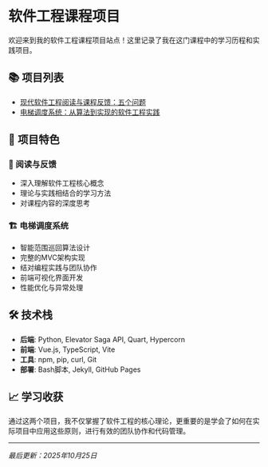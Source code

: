 
# 软件工程课程项目

欢迎来到我的软件工程课程项目站点！这里记录了我在这门课程中的学习历程和实践项目。

## 📚 项目列表

- [现代软件工程阅读与课程反馈：五个问题](/SoftwareEngineering/2025-10-10-reading-and-feedback.html)
- [电梯调度系统：从算法到实现的软件工程实践](/SoftwareEngineering/2025-10-25-elevator.html)

## 🎯 项目特色

### 📖 阅读与反馈
- 深入理解软件工程核心概念
- 理论与实践相结合的学习方法
- 对课程内容的深度思考

### 🏗️ 电梯调度系统
- 智能范围巡回算法设计
- 完整的MVC架构实现
- 结对编程实践与团队协作
- 前端可视化界面开发
- 性能优化与异常处理

## 🛠️ 技术栈

- **后端**: Python, Elevator Saga API, Quart, Hypercorn
- **前端**: Vue.js, TypeScript, Vite
- **工具**: npm, pip, curl, Git
- **部署**: Bash脚本, Jekyll, GitHub Pages

## 📈 学习收获

通过这两个项目，我不仅掌握了软件工程的核心理论，更重要的是学会了如何在实际项目中应用这些原则，进行有效的团队协作和代码管理。

---

*最后更新：2025年10月25日*
